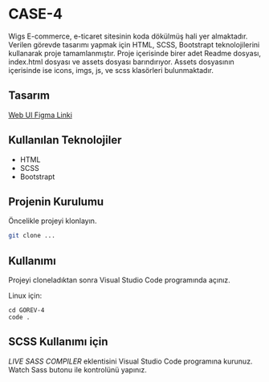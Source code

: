 # CASE-4

Wigs E-commerce, e-ticaret sitesinin koda dökülmüş hali yer almaktadır.
Verilen görevde tasarımı yapmak için HTML, SCSS, Bootstrapt teknolojilerini kullanarak proje tamamlanmıştır.
Proje içerisinde birer adet Readme dosyası, index.html dosyası ve assets dosyası barındırıyor. Assets dosyasının içerisinde ise icons, imgs, js, ve scss klasörleri bulunmaktadır.

## Tasarım

[Web UI Figma Linki](https://dribbble.com/shots/15438373-Wigs-Ecommerce-Website-UI)

## Kullanılan Teknolojiler

+ HTML
+ SCSS
+ Bootstrapt

## Projenin Kurulumu

Öncelikle projeyi klonlayın.

```bash
git clone ...
```

## Kullanımı

Projeyi cloneladıktan sonra Visual Studio Code programında açınız.

Linux için:
```linux
cd GOREV-4
code .
```

## SCSS Kullanımı için

*LIVE SASS COMPILER* eklentisini Visual Studio Code programına kurunuz.
Watch Sass butonu ile kontrolünü yapınız.
